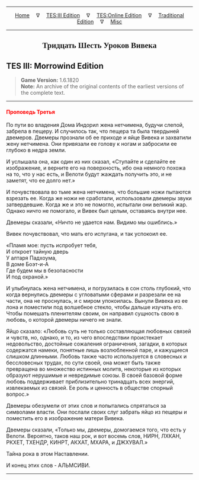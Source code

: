 
---

<!-- Jekyll Page Links -->

<center>
<a href="../../../../index.html">Home</a>
&emsp;&nabla;&emsp;
<a href="../../../index-tes3.html">TES:III Edition</a>
&emsp;&nabla;&emsp;
<a href="../../../index-teso.html">TES:Online Edition</a>
&emsp;&nabla;&emsp;
<a href="../../../index-traditional.html">Traditional Edition</a>
&emsp;&nabla;&emsp;
<a href="../../../index-misc.html">Misc</a>
</center>

<!-- Markdown Body Below: -->

---

<center>
<h2><span style="font-family:Georgia">Тридцать Шесть Уроков Вивека</span></h2>
</center>

## TES III: Morrowind Edition

> __Game Version:__ 1.6.1820\
> __Note:__ An archive of the original contents of the earliest versions of the complete text.

---

#### <span style="color:red">Проповедь Третья</span>

По пути во владения Дома Индорил жена нетчимена, будучи слепой, забрела в пещеру. И случилось так, что пещера та была твердыней двемеров. Двемеры прознали об ее приходе и яйце Вивека и захватили жену нетчимена. Они привязали ее голову к ногам и забросили ее глубоко в недра земли.

И услышала она, как один из них сказал, «Ступайте и сделайте ее изображение, и верните его на поверхность, ибо она немного похожа на то, что у нас есть, и Велоти будут жаждать получить это, и не заметят, что ее долго нет.»

И почувствовала во тьме жена нетчимена, что большие ножи пытаются взрезать ее. Когда же ножи не сработали, использовали двемеры звуки затвердевшие. Когда же и это не помогло, испытали они великий жар. Однако ничто не помогало, и Вивек был целым, оставаясь внутри нее.

Двемеры сказали, «Ничто не удается нам. Видимо мы ошиблись.»

Вивек почувствовал, что мать его испугана, и так успокоил ее.

«Пламя мое: пусть испробует тебя,\
И откроет тайную дверь\
У алтаря Падхоума,\
В доме Боэт-и-А\
Где будем мы в безопасности\
И под охраной.»

И улыбнулась жена нетчимена, и погрузилась в сон столь глубокий, что когда вернулись двемеры с угловатыми сферами и разрезали ее на части, она не проснулась, и с миром упокоилась. Вынули Вивека из ее лона и поместили под волшебное стекло, чтобы дальше изучать его. Чтобы помешать пленителям своим, он направил сущность свою в любовь, о которой двемеры ничего не знали.

Яйцо сказало: «Любовь суть не только составляющая любовных связей и чувств, но, однако, и то, из чего впоследствии проистекает недовольство, достойные сожаления ограничения, загадки, в которых содержатся намеки, понятные лишь возлюбленной паре, и кажущиеся слишком длинными. Любовь также часто используется в словесных и бессловесных трудах, по сути своей, она может быть также превращена во множество истинных молитв, некоторые из которых образуют нерушимые и невредимые союзы. В своей базовой форме любовь поддерживает приблизительно тринадцать всех энергий, извлекаемых из связей. Ее роль и ценность в обществе спорный вопрос.»

Двемеры обезумели от этих слов и попытались спрятаться за символами власти. Они послали своих слуг забрать яйцо из пещеры и поместить его в изображение матери Вивека.

Двемеры сказали, «Только мы, двемеры, домогаемся того, что есть у Велоти. Вероятно, таков наш рок, и вот восемь слов, НИРН, ЛХКАН, РКХЕТ, ТХЕНДР, КИНРТ, АКХАТ, МХАРА, и ДЖХУВАЛ.»

Тайна рока в этом Наставлении.

И конец этих слов - АЛЬМСИВИ.

---
